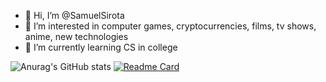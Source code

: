 - 👋 Hi, I’m @SamuelSirota
- 👀 I’m interested in computer games, cryptocurrencies, films, tv shows, anime, new technologies
- 🌱 I’m currently learning CS in college

<!---
SamuelSirota/SamuelSirota is a ✨ special ✨ repository because its `README.md` (this file) appears on your GitHub profile.
You can click the Preview link to take a look at your changes.
--->
![Anurag's GitHub stats](https://github-readme-stats.vercel.app/api?username=SamuelSirota&hide=issues,stars&count_private=true&show_icons=true&theme=tokyonight&include_all_commits=true&include_all_contributions=true
)
[![Readme Card](https://github-readme-stats.vercel.app/api/pin/?username=SamuelSirota&repo=README.md&show_owner=true&theme=tokyonight)](https://github.com/anuraghazra/github-readme-stats)
